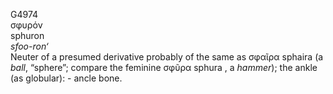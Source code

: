 <body>
  <p>G4974<br>  σφυρόν  <br> sphuron  <br><i>sfoo-ron‘ </i><br>Neuter of a presumed derivative probably of the same as   σφαῖρα    sphaira   (a <i>ball</i>, “sphere”; compare the feminine   σφῦρα    sphura   , a <i>hammer</i>); the ankle (as globular): - ancle bone.<br></p>
 </body>